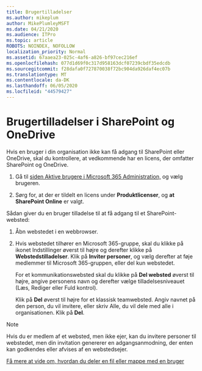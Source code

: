 ```yaml
---
title: Brugertilladelser
ms.author: mikeplum
author: MikePlumleyMSFT
ms.date: 04/21/2020
ms.audience: ITPro
ms.topic: article
ROBOTS: NOINDEX, NOFOLLOW
localization_priority: Normal
ms.assetid: 67aaea23-025c-4af6-a826-bf97cec216ef
ms.openlocfilehash: 077d1d69f0c317d958163dcf07239cbdf35edcdb
ms.sourcegitcommit: f28dafa0f727870038f72bc904da926daf4ec07b
ms.translationtype: MT
ms.contentlocale: da-DK
ms.lasthandoff: 06/05/2020
ms.locfileid: "44579427"
---
```

# <a name="user-permissions-in-sharepoint-and-onedrive"></a>Brugertilladelser i SharePoint og OneDrive

Hvis en bruger i din organisation ikke kan få adgang til SharePoint eller OneDrive, skal du kontrollere, at vedkommende har en licens, der omfatter SharePoint og OneDrive. 
  
1. Gå til [siden Aktive brugere i Microsoft 365 Administration,](https://portal.office.com/adminportal/home#/users) og vælg brugeren. 
    
2. Sørg for, at der er tildelt en licens under **Produktlicenser**, og **at SharePoint Online** er valgt. 
    
 Sådan giver du en bruger tilladelse til at få adgang til et SharePoint-websted: 
  
1. Åbn webstedet i en webbrowser.
    
2. Hvis webstedet tilhører en Microsoft 365-gruppe, skal du klikke på ikonet Indstillinger øverst til højre og derefter klikke på **Webstedstilladelser**. Klik på **Inviter personer**, og vælg derefter at føje medlemmer til Microsoft 365-gruppen, eller del kun webstedet. 
    
    For et kommunikationswebsted skal du klikke på **Del websted** øverst til højre, angive personens navn og derefter vælge tilladelsesniveauet (Læs, Rediger eller Fuld kontrol). 
    
    Klik på **Del** øverst til højre for et klassisk teamwebsted. Angiv navnet på den person, du vil invitere, eller skriv Alle, du vil dele med alle i organisationen. Klik på **Del**.
    
> [!NOTE]
> Hvis du er medlem af et websted, men ikke ejer, kan du invitere personer til webstedet, men din invitation genererer en adgangsanmodning, der enten kan godkendes eller afvises af en webstedsejer. 
  
[Få mere at vide om, hvordan du deler en fil eller mappe med en bruger](https://go.microsoft.com/fwlink/?linkid=533408)
  

